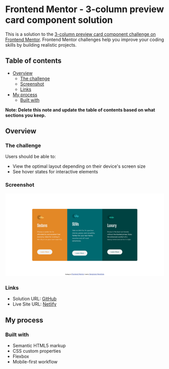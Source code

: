 # Frontend Mentor - 3-column preview card component solution

This is a solution to the [3-column preview card component challenge on Frontend Mentor](https://www.frontendmentor.io/challenges/3column-preview-card-component-pH92eAR2-). Frontend Mentor challenges help you improve your coding skills by building realistic projects. 

## Table of contents

- [Overview](#overview)
  - [The challenge](#the-challenge)
  - [Screenshot](#screenshot)
  - [Links](#links)
- [My process](#my-process)
  - [Built with](#built-with)


**Note: Delete this note and update the table of contents based on what sections you keep.**

## Overview

### The challenge

Users should be able to:

- View the optimal layout depending on their device's screen size
- See hover states for interactive elements

### Screenshot

![3 Column Preview Card Component](./Screenshot.png)


### Links

- Solution URL: [GitHub](https://github.com/MendiolaSergioluis/3-column-preview-card-component-main)
- Live Site URL: [Netlify](https://3-column-preview-card-component-sma.netlify.app/)

## My process

### Built with

- Semantic HTML5 markup
- CSS custom properties
- Flexbox
- Mobile-first workflow
